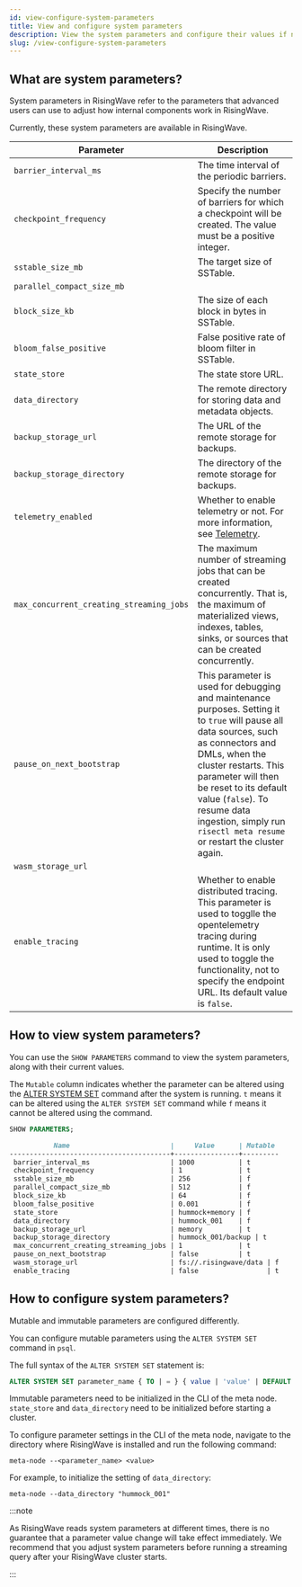 ```yaml
---
id: view-configure-system-parameters
title: View and configure system parameters
description: View the system parameters and configure their values if needed.
slug: /view-configure-system-parameters
---
```

<head>
  <link rel="canonical" href="https://docs.risingwave.com/docs/current/view-configure-system-parameters/" />
</head>

## What are system parameters?

System parameters in RisingWave refer to the parameters that advanced users can use to adjust how internal components work in RisingWave.

Currently, these system parameters are available in RisingWave.

| Parameter           |    Description    |
|---|---|
|`barrier_interval_ms`     | The time interval of the periodic barriers.|
|`checkpoint_frequency`      | Specify the number of barriers for which a checkpoint will be created. The value must be a positive integer.|
|`sstable_size_mb`          | The target size of SSTable.|
|`parallel_compact_size_mb` ||
|`block_size_kb`          | The size of each block in bytes in SSTable.|
|`bloom_false_positive`     | False positive rate of bloom filter in SSTable.|
|`state_store`             | The state store URL. |
|`data_directory`           | The remote directory for storing data and metadata objects.|
|`backup_storage_url`       | The URL of the remote storage for backups.|
|`backup_storage_directory` | The directory of the remote storage for backups.|
|`telemetry_enabled` | Whether to enable telemetry or not. For more information, see [Telemetry](/telemetry.md).|
|`max_concurrent_creating_streaming_jobs`|The maximum number of streaming jobs that can be created concurrently. That is, the maximum of materialized views, indexes, tables, sinks, or sources that can be created concurrently. |
|`pause_on_next_bootstrap`|This parameter is used for debugging and maintenance purposes. Setting it to `true` will pause all data sources, such as connectors and DMLs, when the cluster restarts. This parameter will then be reset to its default value (`false`). To resume data ingestion, simply run `risectl meta resume` or restart the cluster again. |
|`wasm_storage_url`||
|`enable_tracing`|Whether to enable distributed tracing. This parameter is used to togglle the opentelemetry tracing during runtime. It is only used to toggle the functionality, not to specify the endpoint URL. Its default value is `false`.|

## How to view system parameters?

You can use the `SHOW PARAMETERS` command to view the system parameters, along with their current values.

The `Mutable` column indicates whether the parameter can be altered using the [ALTER SYSTEM SET](#how-to-adjust-system-parameters) command after the system is running. `t` means it can be altered using the `ALTER SYSTEM SET` command while `f` means it cannot be altered using the command.

```sql
SHOW PARAMETERS;
```

```markdown
           Name                         |     Value      | Mutable 
----------------------------------------+----------------+---------
 barrier_interval_ms                    | 1000           | t
 checkpoint_frequency                   | 1              | t
 sstable_size_mb                        | 256            | f
 parallel_compact_size_mb               | 512            | f
 block_size_kb                          | 64             | f
 bloom_false_positive                   | 0.001          | f
 state_store                            | hummock+memory | f
 data_directory                         | hummock_001    | f
 backup_storage_url                     | memory         | t
 backup_storage_directory               | hummock_001/backup | t
 max_concurrent_creating_streaming_jobs | 1              | t
 pause_on_next_bootstrap                | false          | t
 wasm_storage_url                       | fs://.risingwave/data | f
 enable_tracing                         | false                 | t
```

## How to configure system parameters?

Mutable and immutable parameters are configured differently.

You can configure mutable parameters using the `ALTER SYSTEM SET` command in `psql`.

The full syntax of the `ALTER SYSTEM SET` statement is:

```sql
ALTER SYSTEM SET parameter_name { TO | = } { value | 'value' | DEFAULT };
```

Immutable parameters need to be initialized in the CLI of the meta node. `state_store` and `data_directory` need to be initialized before starting a cluster.

To configure parameter settings in the CLI of the meta node, navigate to the directory where RisingWave is installed and run the following command:

```shell
meta-node --<parameter_name> <value>
```

For example, to initialize the setting of `data_directory`:

`meta-node --data_directory "hummock_001"`

:::note

As RisingWave reads system parameters at different times, there is no guarantee that a parameter value change will take effect immediately. We recommend that you adjust system parameters before running a streaming query after your RisingWave cluster starts.

:::
